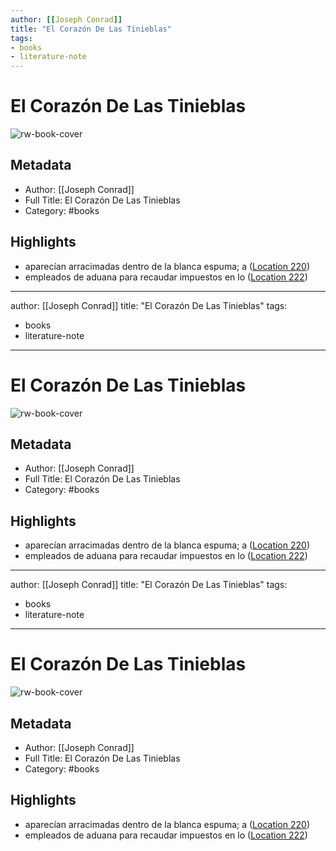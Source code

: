 ```yaml
---
author: [[Joseph Conrad]]
title: "El Corazón De Las Tinieblas"
tags: 
- books
- literature-note
---
```

# El Corazón De Las Tinieblas

![rw-book-cover](https://m.media-amazon.com/images/I/714TowZuZHS._SY160.jpg)

## Metadata
- Author: [[Joseph Conrad]]
- Full Title: El Corazón De Las Tinieblas
- Category: #books

## Highlights
- aparecían arracimadas dentro de la blanca espuma; a ([Location 220](https://readwise.io/to_kindle?action=open&asin=B07FN2PTT2&location=220))
- empleados de aduana para recaudar impuestos en lo ([Location 222](https://readwise.io/to_kindle?action=open&asin=B07FN2PTT2&location=222))
---
author: [[Joseph Conrad]]
title: "El Corazón De Las Tinieblas"
tags: 
- books
- literature-note
---
# El Corazón De Las Tinieblas

![rw-book-cover](https://m.media-amazon.com/images/I/714TowZuZHS._SY160.jpg)

## Metadata
- Author: [[Joseph Conrad]]
- Full Title: El Corazón De Las Tinieblas
- Category: #books

## Highlights
- aparecían arracimadas dentro de la blanca espuma; a ([Location 220](https://readwise.io/to_kindle?action=open&asin=B07FN2PTT2&location=220))
- empleados de aduana para recaudar impuestos en lo ([Location 222](https://readwise.io/to_kindle?action=open&asin=B07FN2PTT2&location=222))
---
author: [[Joseph Conrad]]
title: "El Corazón De Las Tinieblas"
tags: 
- books
- literature-note
---
# El Corazón De Las Tinieblas

![rw-book-cover](https://m.media-amazon.com/images/I/714TowZuZHS._SY160.jpg)

## Metadata
- Author: [[Joseph Conrad]]
- Full Title: El Corazón De Las Tinieblas
- Category: #books

## Highlights
- aparecían arracimadas dentro de la blanca espuma; a ([Location 220](https://readwise.io/to_kindle?action=open&asin=B07FN2PTT2&location=220))
- empleados de aduana para recaudar impuestos en lo ([Location 222](https://readwise.io/to_kindle?action=open&asin=B07FN2PTT2&location=222))
